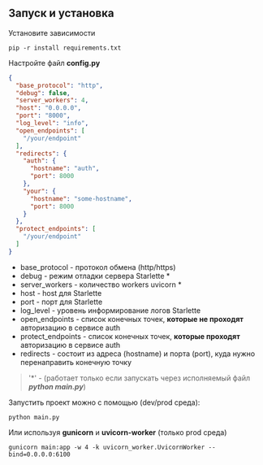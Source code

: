 ## Запуск и установка

Установите зависимости

```shell
pip -r install requirements.txt
```
Настройте файл **config.py**

```json
{
  "base_protocol": "http",
  "debug": false,
  "server_workers": 4,
  "host": "0.0.0.0",
  "port": "8000",
  "log_level": "info",
  "open_endpoints": [
    "/your/endpoint"
  ],
  "redirects": {
    "auth": {
      "hostname": "auth",
      "port": 8000
    },
    "your": {
      "hostname": "some-hostname",
      "port": 8000
    }
  },
  "protect_endpoints": [
    "/your/endpoint"
  ]
}
```
- base_protocol - протокол обмена (http/https)
- debug - режим отладки сервера Starlette *
- server_workers - количество workers uvicorn *
- host - host для Starlette
- port - порт для Starlette
- log_level - уровень информирование логов Starlette 
- open_endpoints - список конечных точек, **которые не проходят** авторизацию в сервисе auth
- protect_endpoints - список конечных точек, **которые проходят** авторизацию в сервисе auth
- redirects - состоит из адреса (hostname) и порта (port), куда нужно перенаправить конечную точку
> '*' - (работает только если запускать через исполняемый файл _**python main.py**_)

Запустить проект можно с помощью (dev/prod среда):

```shell
python main.py
```

Или используя **gunicorn** и **uvicorn-worker** (только prod среда)

```shell
gunicorn main:app -w 4 -k uvicorn_worker.UvicornWorker --bind=0.0.0.0:6100
```
